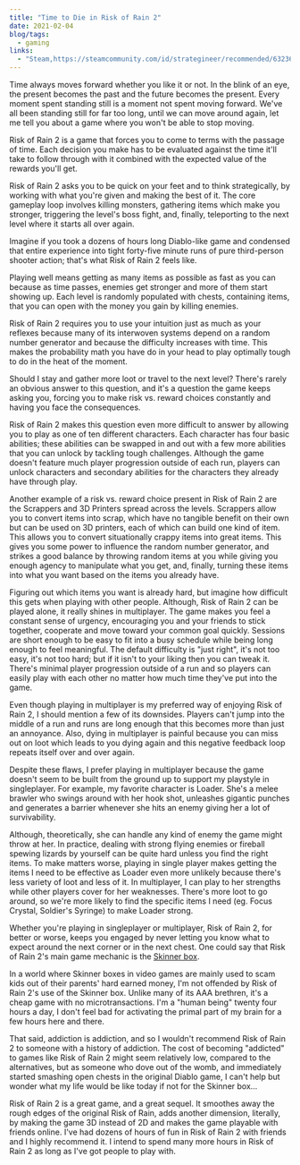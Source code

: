 ```yaml
---
title: "Time to Die in Risk of Rain 2"
date: 2021-02-04
blog/tags:
  - gaming
links:
  - "Steam,https://steamcommunity.com/id/strategineer/recommended/632360/"
---
```


Time always moves forward whether you like it or not. In the blink of an eye,
the present becomes the past and the future becomes the present. Every moment
spent standing still is a moment not spent moving forward. We've all been
standing still for far too long, until we can move around again, let me tell you
about a game where you won't be able to stop moving.

Risk of Rain 2 is a game that forces you to come to terms with the passage of
time. Each decision you make has to be evaluated against the time it'll take to
follow through with it combined with the expected value of the rewards you'll
get.

Risk of Rain 2 asks you to be quick on your feet and to think strategically, by
working with what you're given and making the best of it. The core gameplay loop
involves killing monsters, gathering items which make you stronger, triggering
the level's boss fight, and, finally, teleporting to the next level where it
starts all over again.

Imagine if you took a dozens of hours long Diablo-like game and condensed that
entire experience into tight forty-five minute runs of pure third-person shooter
action; that's what Risk of Rain 2 feels like.

Playing well means getting as many items as possible as fast as you can because
as time passes, enemies get stronger and more of them start showing up. Each
level is randomly populated with chests, containing items, that you can open
with the money you gain by killing enemies.

Risk of Rain 2 requires you to use your intuition just as much as your reflexes
because many of its interwoven systems depend on a random number generator and
because the difficulty increases with time. This makes the probability math you
have do in your head to play optimally tough to do in the heat of the moment.

Should I stay and gather more loot or travel to the next level? There's rarely
an obvious answer to this question, and it's a question the game keeps asking
you, forcing you to make risk vs. reward choices constantly and having you face
the consequences.

Risk of Rain 2 makes this question even more difficult to answer by allowing you
to play as one of ten different characters. Each character has four basic
abilities; these abilities can be swapped in and out with a few more abilities
that you can unlock by tackling tough challenges. Although the game doesn't
feature much player progression outside of each run, players can unlock
characters and secondary abilities for the characters they already have through
play.

Another example of a risk vs. reward choice present in Risk of Rain 2 are the
Scrappers and 3D Printers spread across the levels. Scrappers allow you to
convert items into scrap, which have no tangible benefit on their own but can be
used on 3D printers, each of which can build one kind of item. This allows you
to convert situationally crappy items into great items. This gives you some
power to influence the random number generator, and strikes a good balance by
throwing random items at you while giving you enough agency to manipulate what
you get, and, finally, turning these items into what you want based on the items
you already have.

Figuring out which items you want is already hard, but imagine how difficult
this gets when playing with other people. Although, Risk of Rain 2 can be played
alone, it really shines in multiplayer. The game makes you feel a constant sense
of urgency, encouraging you and your friends to stick together, cooperate and
move toward your common goal quickly. Sessions are short enough to be easy to
fit into a busy schedule while being long enough to feel meaningful. The default
difficulty is "just right", it's not too easy, it's not too hard; but if it
isn't to your liking then you can tweak it. There's minimal player progression
outside of a run and so players can easily play with each other no matter how
much time they've put into the game.

Even though playing in multiplayer is my preferred way of enjoying Risk of Rain
2, I should mention a few of its downsides. Players can't jump into the middle
of a run and runs are long enough that this becomes more than just an annoyance.
Also, dying in multiplayer is painful because you can miss out on loot which
leads to you dying again and this negative feedback loop repeats itself over and
over again.

Despite these flaws, I prefer playing in multiplayer because the game doesn't
seem to be built from the ground up to support my playstyle in singleplayer. For
example, my favorite character is Loader. She's a melee brawler who swings
around with her hook shot, unleashes gigantic punches and generates a barrier
whenever she hits an enemy giving her a lot of survivability.

Although, theoretically, she can handle any kind of enemy the game might throw
at her. In practice, dealing with strong flying enemies or fireball spewing
lizards by yourself can be quite hard unless you find the right items. To make
matters worse, playing in single player makes getting the items I need to be
effective as Loader even more unlikely because there's less variety of loot and
less of it. In multiplayer, I can play to her strengths while other players
cover for her weaknesses. There's more loot to go around, so we're more likely
to find the specific items I need (eg. Focus Crystal, Soldier's Syringe) to make
Loader strong.

Whether you're playing in singleplayer or multiplayer, Risk of Rain 2, for
better or worse, keeps you engaged by never letting you know what to expect
around the next corner or in the next chest. One could say that Risk of Rain 2's
main game mechanic is the
[Skinner box](https://en.wikipedia.org/wiki/Operant_conditioning_chamber).

In a world where Skinner boxes in video games are mainly used to scam kids out
of their parents' hard earned money, I'm not offended by Risk of Rain 2's use of
the Skinner box. Unlike many of its AAA brethren, it's a cheap game with no
microtransactions. I'm a "human being" twenty four hours a day, I don't feel bad
for activating the primal part of my brain for a few hours here and there.

That said, addiction is addiction, and so I wouldn't recommend Risk of Rain 2 to
someone with a history of addiction. The cost of becoming "addicted" to games
like Risk of Rain 2 might seem relatively low, compared to the alternatives, but
as someone who dove out of the womb, and immediately started smashing open
chests in the original Diablo game, I can't help but wonder what my life would
be like today if not for the Skinner box...

Risk of Rain 2 is a great game, and a great sequel. It smoothes away the rough
edges of the original Risk of Rain, adds another dimension, literally, by making
the game 3D instead of 2D and makes the game playable with friends online. I've
had dozens of hours of fun in Risk of Rain 2 with friends and I highly recommend
it. I intend to spend many more hours in Risk of Rain 2 as long as I've got
people to play with.
